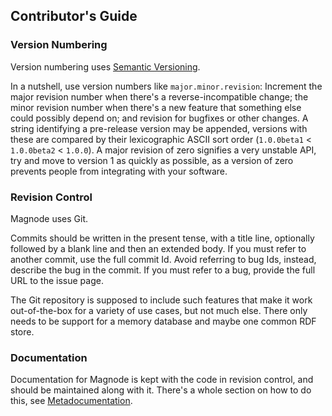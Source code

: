 ## Contributor's Guide
### Version Numbering
Version numbering uses [Semantic Versioning](http://semver.org/).

In a nutshell, use version numbers like `major.minor.revision`: Increment the major revision number when there's a reverse-incompatible change; the minor revision number when there's a new feature that something else could possibly depend on; and revision for bugfixes or other changes. A string identifying a pre-release version may be appended, versions with these are compared by their lexicographic ASCII sort order (`1.0.0beta1` < `1.0.0beta2` < `1.0.0`). A major revision of zero signifies a very unstable API, try and move to version 1 as quickly as possible, as a version of zero prevents people from integrating with your software.

### Revision Control
Magnode uses Git.

Commits should be written in the present tense, with a title line, optionally followed by a blank line and then an extended body. If you must refer to another commit, use the full commit Id. Avoid referring to bug Ids, instead, describe the bug in the commit. If you must refer to a bug, provide the full URL to the issue page.

The Git repository is supposed to include such features that make it work out-of-the-box for a variety of use cases, but not much else. There only needs to be support for a memory database and maybe one common RDF store.

### Documentation
Documentation for Magnode is kept with the code in revision control, and should be maintained along with it. There's a whole section on how to do this, see [Metadocumentation](#meta).
